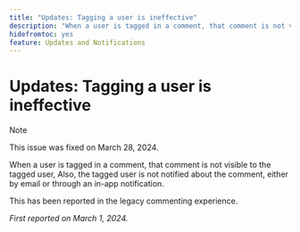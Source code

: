 ```yaml
---
title: "Updates: Tagging a user is ineffective"
description: "When a user is tagged in a comment, that comment is not visible to the tagged user, Also, the tagged user is not notified about the comment, either by email or through an in-app notification."
hidefromtoc: yes
feature: Updates and Notifications
---
```


# Updates: Tagging a user is ineffective

>[!NOTE]
>
>This issue was fixed on March 28, 2024.

When a user is tagged in a comment, that comment is not visible to the tagged user, Also, the tagged user is not notified about the comment, either by email or through an in-app notification.

This has been reported in the legacy commenting experience.

_First reported on March 1, 2024._
